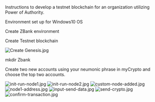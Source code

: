 Instructions to develop a testnet blockchain for an organization utilizing Power of Authority.

Environment set up for Windows10 OS

Create ZBank environment

Create Testnet blockchain

![Create Genesis.jpg](Images/1-CreateGenisis.jpg)

mkdir Zbank

Create two new accounts using your neumonic phrase in myCrypto and choose the top two accounts.

![init-run-node1.jpg](Images/2-InitRunNode1.jpg)
![init-run-node2.jpg](Images/3-InitRunNode2.jpg)
![custom-node-added.jpg](Images/5-AddCustomNode.jpg)
![node1-address.jpg](Images/6-N1AddressConfirm.jpg)
![input-send-data.jpg](Images/7-CompleteForm.jpg)
![send-crypto.jpg](Images/8-SendTransaction.jpg)
![confirm-transaction.jpg](Images/9-ConfirmTransaction.jpg)

